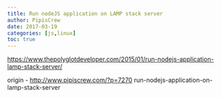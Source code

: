 ```yaml
---
title: Run nodeJS application on LAMP stack server
author: PipisCrew
date: 2017-03-19
categories: [js,linux]
toc: true
---
```


https://www.thepolyglotdeveloper.com/2015/01/run-nodejs-application-lamp-stack-server/

origin - http://www.pipiscrew.com/?p=7270 run-nodejs-application-on-lamp-stack-server